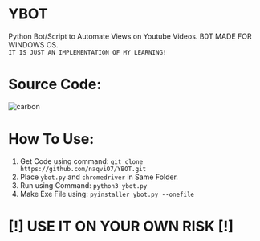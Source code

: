 # YBOT
Python Bot/Script to Automate Views on Youtube Videos.
B0T MADE FOR WINDOWS OS.\
`IT IS JUST AN IMPLEMENTATION OF MY LEARNING!`

# Source Code:
![carbon](https://user-images.githubusercontent.com/79792270/154214225-129fa93e-86a5-499a-97f5-befee056fa7c.png)

# How To Use:
1. Get Code using command: `git clone https://github.com/naqviO7/YBOT.git`
2. Place `ybot.py` and `chromedriver` in Same Folder.
3. Run using Command: `python3 ybot.py` 
4. Make Exe File using: `pyinstaller ybot.py --onefile`

# [!] USE IT ON YOUR OWN RISK [!]
